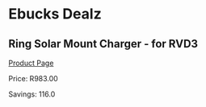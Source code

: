 
# Ebucks Dealz
## Ring Solar Mount Charger - for RVD3
[Product Page](https://www.ebucks.com/web/shop/productSelected.do?prodId=1170958473&catId=1170874557)

Price: R983.00

Savings: 116.0


	